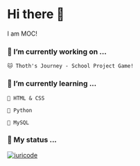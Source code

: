 # Hi there 👋

I am MOC!

### 🔭 I’m currently working on ...

    🐱 Thoth's Journey - School Project Game!
       
### 🌱 I’m currently learning ...

    📍 HTML & CSS
  
    📍 Python
      
    📍 MySQL
    
### 💾 My status ...

[![iuricode](https://github-readme-stats.vercel.app/api/top-langs/?username=M0C-Dev&hide=html&layout=compact&theme=default)](https://github.com/M0C-Dev)

<!--
**M0C-Dev/M0C-Dev** is a ✨ _special_ ✨ repository because its `README.md` (this file) appears on your GitHub profile.

Here are some ideas to get you started:

- 🔭 I’m currently working on ...
- 🌱 I’m currently learning ...
- 👯 I’m looking to collaborate on ...
- 🤔 I’m looking for help with ...
- 💬 Ask me about ...
- 📫 How to reach me: ...
- 😄 Pronouns: ...
- ⚡ Fun fact: ...
-->
